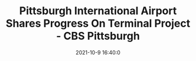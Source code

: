 ---
"title": "Pittsburgh International Airport Shares Progress On Terminal Project - CBS Pittsburgh"
"date": "2021-10-9 16:40:0"
"feed_name": "GOOGLENEWSCONSTRUCTION"
"feed_website": "https://news.google.com/search?q=construction%2Bincident&hl=en-US&gl=US&ceid=US:en"
"feed_rss": "https://news.google.com/rss/search?q=construction%2Bincident&hl=en-US&gl=US&ceid=US:en"
"link": "https://pittsburgh.cbslocal.com/2021/10/09/pit-airport-terminal-construction/"
"source": "{'href': 'https://pittsburgh.cbslocal.com', 'title': 'CBS Pittsburgh'}"
"file": "_posts/2021-1-1-867af45b95407daf663e59ffa4170b430aad21bb.md"
"accident": "0"
"drilling": "0"
"dead": "0"
"injured": "0"
"arrested": "0"
"place": "unknown place"
"where": "unknown site"
"causes": "unknown"
"place_uri": "unknown place"
---